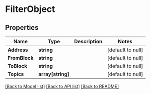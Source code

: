 # FilterObject

## Properties
Name | Type | Description | Notes
------------ | ------------- | ------------- | -------------
**Address** | **string** |  | [default to null]
**FromBlock** | **string** |  | [default to null]
**ToBlock** | **string** |  | [default to null]
**Topics** | **array[string]** |  | [default to null]

[[Back to Model list]](../README.md#documentation-for-models) [[Back to API list]](../README.md#documentation-for-api-endpoints) [[Back to README]](../README.md)


